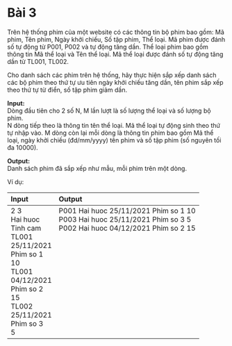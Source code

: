 # Bài 3
Trên hệ thống phim của một website có các thông tin bộ phim bao gồm: Mã phim, Tên phim, Ngày khởi chiếu, Số tập phim, Thể loại. Mã phim được đánh số tự động từ P001, P002 và tự động tăng dần. Thể loại phim bao gồm thông tin Mã thể loại và Tên thể loại. Mã thể loại được đánh số tự động tăng dần từ TL001, TL002. <br />

Cho danh sách các phim trên hệ thống, hãy thực hiện sắp xếp danh sách các bộ phim theo thứ tự ưu tiên ngày khởi chiếu tăng dần, tên phim sắp xếp theo thứ tự từ điển, số tập phim giảm dần. <br />

**Input:** <br />
Dòng đầu tiên cho 2 số N, M lần lượt là số lượng thể loại và số lượng bộ phim. <br />
N dòng tiếp theo là thông tin tên thể loại. Mã thể loại tự động sinh theo thứ tự nhập vào.
M dòng còn lại mỗi dòng là thông tin phim bao gồm Mã thể loại, ngày khởi chiếu (đd/mm/yyyy) tên phim và số tập phim (số nguyên tối đa 10000). <br />

**Output:** <br />
Danh sách phim đã sắp xếp như mẫu, mỗi phim trên một dòng. <br />

Ví dụ: <br />

|Input     |Output                               |
|:---      |:---                                 |
|2 3<br>Hai huoc<br>Tinh cam<br>TL001<br>25/11/2021<br>Phim so 1<br>10<br>TL001<br>04/12/2021<br>Phim so 2<br>15<br>TL002<br>25/11/2021<br>Phim so 3<br>5|P001 Hai huoc 25/11/2021 Phim so 1 10<br>P003 Hai huoc 25/11/2021 Phim so 3 5<br>P002 Hai huoc 04/12/2021 Phim so 2 15<br><br><br><br><br><br><br><br><br><br><br><br><br>|
